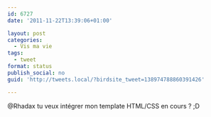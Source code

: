 ```yaml
---
id: 6727
date: '2011-11-22T13:39:06+01:00'

layout: post
categories:
  - Vis ma vie
tags:
  - tweet
format: status
publish_social: no
guid: 'http://tweets.local/?birdsite_tweet=138974788860391426'

---
```


@Rhadax tu veux intégrer mon template HTML/CSS en cours ? ;D